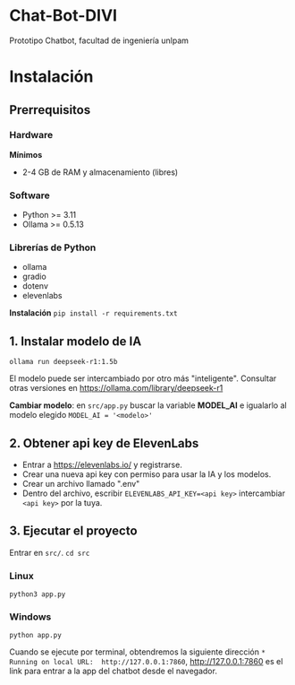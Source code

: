 # Chat-Bot-DIVI
Prototipo Chatbot, facultad de ingeniería unlpam

# Instalación

## Prerrequisitos

### Hardware
**Mínimos**
- 2-4 GB de RAM y almacenamiento (libres)

### Software
- Python >= 3.11
- Ollama >= 0.5.13

### Librerías de Python
- ollama
- gradio
- dotenv
- elevenlabs

**Instalación**
`pip install -r requirements.txt`

## 1. Instalar modelo de IA
`ollama run deepseek-r1:1.5b`

El modelo puede ser intercambiado por otro más "inteligente". Consultar otras versiones en https://ollama.com/library/deepseek-r1

**Cambiar modelo**: en `src/app.py` buscar la variable **MODEL_AI** e igualarlo al modelo elegido `MODEL_AI = '<modelo>'`

## 2. Obtener api key de ElevenLabs

- Entrar a https://elevenlabs.io/ y registrarse.
- Crear una nueva api key con permiso para usar la IA y los modelos.
- Crear un archivo llamado ".env"
- Dentro del archivo, escribir `ELEVENLABS_API_KEY=<api key>` intercambiar `<api key>` por la tuya.

## 3. Ejecutar el proyecto
Entrar en `src/`. `cd src`

### Linux
`python3 app.py`

### Windows
`python app.py`

Cuando se ejecute por terminal, obtendremos la siguiente dirección `* Running on local URL:  http://127.0.0.1:7860`, http://127.0.0.1:7860 es el link para entrar a la app del chatbot desde el navegador.

